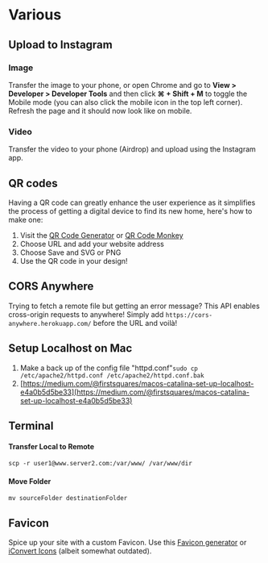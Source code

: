 # Various

## Upload to Instagram

### Image

Transfer the image to your phone, or open Chrome and go to **View &gt; Developer &gt; Developer Tools** and then click **⌘ + Shift +  M** to toggle the Mobile mode \(you can also click the mobile icon in the top left corner\). Refresh the page and it should now look like on mobile.

### Video

Transfer the video to your phone \(Airdrop\) and upload using the Instagram app.

## QR codes

Having a QR code can greatly enhance the user experience as it simplifies the process of getting a digital device to find its new home, here's how to make one:

1. Visit the [QR Code Generator](https://www.the-qrcode-generator.com/) or [QR Code Monkey](https://www.qrcode-monkey.com/)
2. Choose URL and add your website address
3. Choose Save and SVG or PNG
4. Use the QR code in your design!

## CORS Anywhere

Trying to fetch a remote file but getting an error message? This API enables cross-origin requests to anywhere! Simply add `https://cors-anywhere.herokuapp.com/` before the URL and voilà!

## Setup Localhost on Mac

1. Make a back up of the config file "httpd.conf"`sudo cp /etc/apache2/httpd.conf /etc/apache2/httpd.conf.bak`
2. [https://medium.com/@firstsquares/macos-catalina-set-up-localhost-e4a0b5d5be33](https://medium.com/@firstsquares/macos-catalina-set-up-localhost-e4a0b5d5be33)

## Terminal

#### Transfer Local to Remote

`scp -r user1@www.server2.com:/var/www/ /var/www/dir`

#### Move Folder

`mv sourceFolder destinationFolder`

## Favicon

Spice up your site with a custom Favicon. Use this [Favicon generator](https://www.favicon-generator.org/) or [iConvert Icons](https://iconverticons.com/) \(albeit somewhat outdated\).

